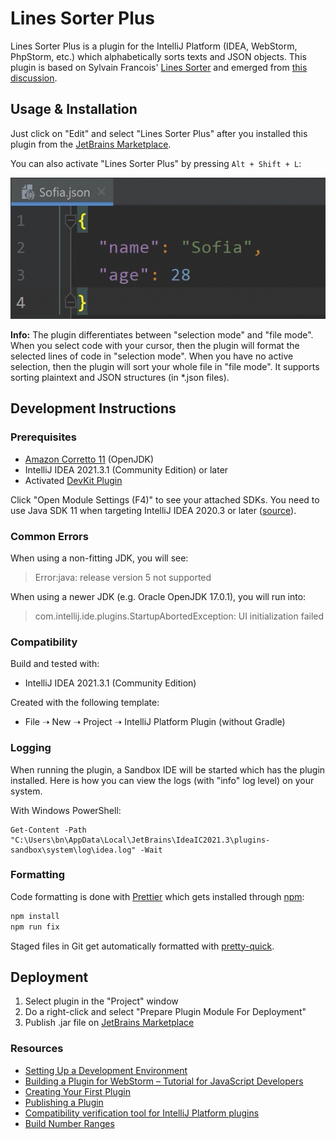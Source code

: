 # Lines Sorter Plus

Lines Sorter Plus is a plugin for the IntelliJ Platform (IDEA, WebStorm, PhpStorm, etc.) which alphabetically sorts texts and JSON objects. This plugin is based on Sylvain Francois' [Lines Sorter](https://plugins.jetbrains.com/plugin/5919-lines-sorter) and emerged from [this discussion](https://github.com/syllant/idea-plugin-linessorter/issues/16).

## Usage & Installation

Just click on "Edit" and select "Lines Sorter Plus" after you installed this plugin from the [JetBrains Marketplace](https://plugins.jetbrains.com/).

You can also activate "Lines Sorter Plus" by pressing `Alt + Shift + L`:

![Demo of Lines Sorter Plus](./readme.gif)

**Info:** The plugin differentiates between "selection mode" and "file mode". When you select code with your cursor, then the plugin will format the selected lines of code in "selection mode". When you have no active selection, then the plugin will sort your whole file in "file mode". It supports sorting plaintext and JSON structures (in \*.json files).

## Development Instructions

### Prerequisites

- [Amazon Corretto 11](https://aws.amazon.com/corretto/) (OpenJDK)
- IntelliJ IDEA 2021.3.1 (Community Edition) or later
- Activated [DevKit Plugin](https://plugins.jetbrains.com/docs/intellij/welcome.html)

Click "Open Module Settings (F4)" to see your attached SDKs. You need to use Java SDK 11 when targeting IntelliJ IDEA 2020.3 or later ([source](https://plugins.jetbrains.com/docs/intellij/setting-up-environment.html#configuring-intellij-platform-sdk)).

### Common Errors

When using a non-fitting JDK, you will see:

> Error:java: release version 5 not supported

When using a newer JDK (e.g. Oracle OpenJDK 17.0.1), you will run into:

> com.intellij.ide.plugins.StartupAbortedException: UI initialization failed

### Compatibility

Build and tested with:

- IntelliJ IDEA 2021.3.1 (Community Edition)

Created with the following template:

- File ➝ New ➝ Project ➝ IntelliJ Platform Plugin (without Gradle)

### Logging

When running the plugin, a Sandbox IDE will be started which has the plugin installed. Here is how you can view the logs (with "info" log level) on your system.

With Windows PowerShell:

```
Get-Content -Path "C:\Users\bn\AppData\Local\JetBrains\IdeaIC2021.3\plugins-sandbox\system\log\idea.log" -Wait
```

### Formatting

Code formatting is done with [Prettier](https://prettier.io/) which gets installed through [npm](https://www.npmjs.com/):

```bash
npm install
npm run fix
```

Staged files in Git get automatically formatted with [pretty-quick](https://github.com/azz/pretty-quick).

## Deployment

1. Select plugin in the "Project" window
2. Do a right-click and select "Prepare Plugin Module For Deployment"
3. Publish .jar file on [JetBrains Marketplace](https://plugins.jetbrains.com/plugin/add#intellij)

### Resources

- [Setting Up a Development Environment﻿](https://plugins.jetbrains.com/docs/intellij/setting-up-environment.html#configuring-intellij-platform-sdk)
- [Building a Plugin for WebStorm – Tutorial for JavaScript Developers](https://blog.jetbrains.com/webstorm/2021/09/building-a-plugin-for-webstorm-part-1/)
- [Creating Your First Plugin](https://plugins.jetbrains.com/docs/intellij/getting-started.html)
- [Publishing a Plugin](https://plugins.jetbrains.com/docs/intellij/publishing-plugin.html)
- [Compatibility verification tool for IntelliJ Platform plugins](https://github.com/JetBrains/intellij-plugin-verifier)
- [Build Number Ranges](https://plugins.jetbrains.com/docs/intellij/build-number-ranges.html)

